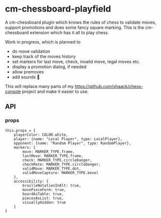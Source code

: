 # cm-chessboard-playfield

A cm-chessboard plugin which knows the rules of chess to validate moves, support promotions and does some fancy square marking. This is the cm-chessboard extension which has it all to play chess.

Work in progress, which is planned to

- do move validation
- keep track of the moves history
- set markers for last move, check, invalid move, legal moves etc.
- display a promotion dialog, if needed
- allow premoves
- add sounds 🥳

This will replace many parts of my https://github.com/shaack/chess-console project and make it easier to use.

## API

### props

```
this.props = {
    playerColor: COLOR.white,
    player: {name: "Local Player", type: LocalPlayer},
    opponent: {name: "Random Player", type: RandomPlayer},
    markers: {
        move: MARKER_TYPE.frame,
        lastMove: MARKER_TYPE.frame,
        check: MARKER_TYPE.circleDanger,
        checkMate: MARKER_TYPE.circleDanger,
        validMove: MARKER_TYPE.dot,
        validMoveCapture: MARKER_TYPE.bevel
    },
    accessibility: {
        brailleNotationInAlt: true,
        movePieceForm: true,
        boardAsTable: true,
        piecesAsList: true,
        visuallyHidden: true
    }
}
```

